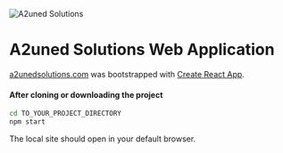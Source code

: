 ![A2uned Solutions](https://www.a2unedsolutions.com/icons/logos/a2uned_solutions_logo_small.svg)

# A2uned Solutions Web Application
[a2unedsolutions.com](https://www.a2unedsolutions.com) was bootstrapped with [Create React App](https://github.com/facebookincubator/create-react-app).

#### After cloning or downloading the project
```sh
cd TO_YOUR_PROJECT_DIRECTORY
npm start
```
The local site should open in your default browser.
